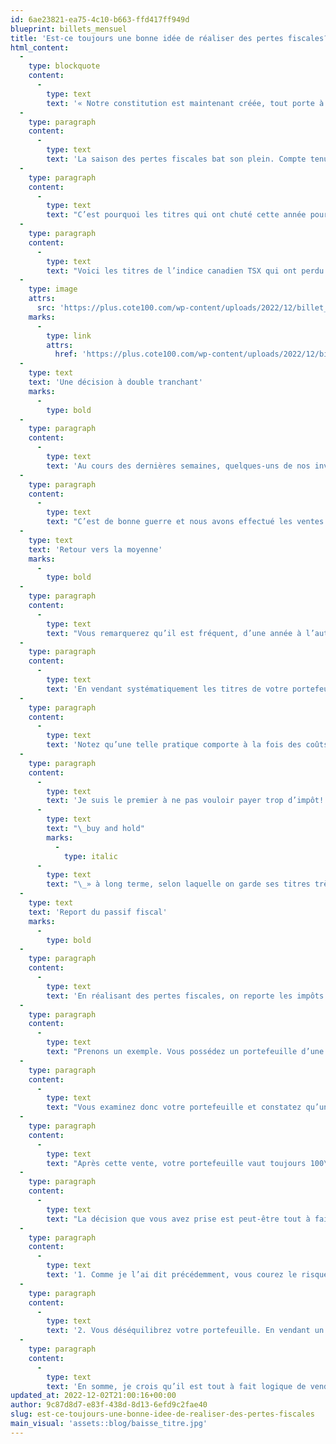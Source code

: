 ```yaml
---
id: 6ae23821-ea75-4c10-b663-ffd417ff949d
blueprint: billets_mensuel
title: 'Est-ce toujours une bonne idée de réaliser des pertes fiscales?'
html_content:
  -
    type: blockquote
    content:
      -
        type: text
        text: '« Notre constitution est maintenant créée, tout porte à croire qu’elle sera durable; mais rien n’est certain dans ce monde sauf la mort et les impôts. »- Benjamin Franklin'
  -
    type: paragraph
    content:
      -
        type: text
        text: 'La saison des pertes fiscales bat son plein. Compte tenu de la piètre performance des marchés boursiers en 2022, je crois que l’attrait des pertes fiscales est particulièrement fort cette année. Qui veut payer de l’impôt sur les gains réalisés en cours d’année alors que son portefeuille a perdu de la valeur?'
  -
    type: paragraph
    content:
      -
        type: text
        text: "C’est pourquoi les titres qui ont chuté cette année pourraient connaître une pression à la baisse additionnelle d’ici la fin de l’année. En revanche, de tels titres sont légion. Je calcule que pas moins de 59 titres de l’indice TSX accusaient une baisse d’au moins 20\_% depuis le début de 2022 (en date du 30 novembre dernier). C’est un peu plus d’un cinquième des sociétés formant l’indice S&P/TSX."
  -
    type: paragraph
    content:
      -
        type: text
        text: "Voici les titres de l’indice canadien TSX qui ont perdu au moins 40\_% de leur valeur en 2022 :"
  -
    type: image
    attrs:
      src: 'https://plus.cote100.com/wp-content/uploads/2022/12/billet_20221202.png'
    marks:
      -
        type: link
        attrs:
          href: 'https://plus.cote100.com/wp-content/uploads/2022/12/billet_20221202.png'
  -
    type: text
    text: 'Une décision à double tranchant'
    marks:
      -
        type: bold
  -
    type: paragraph
    content:
      -
        type: text
        text: 'Au cours des dernières semaines, quelques-uns de nos investisseurs nous ont demandé de vendre quelques titres de leur portefeuille avant la fin de l’année afin de réaliser des pertes et de réduire, ou éliminer, la facture fiscale qu’ils auront à payer en 2023. Évidemment, les ventes concernent les titres qui ont perdu le plus de valeur en 2022 dans nos portefeuilles sous gestion.'
  -
    type: paragraph
    content:
      -
        type: text
        text: "C’est de bonne guerre et nous avons effectué les ventes pour eux. C’est d’ailleurs un avantage non négligeable de notre gestion «\_en vif\_», nos investisseurs possédant directement leurs titres. Une telle gestion nous procure une grande flexibilité fiscale par rapport à une gestion qui utiliserait des paniers ou des fonds."
  -
    type: text
    text: 'Retour vers la moyenne'
    marks:
      -
        type: bold
  -
    type: paragraph
    content:
      -
        type: text
        text: "Vous remarquerez qu’il est fréquent, d’une année à l’autre, que les titres ou les fonds qui ont le moins bien fait pendant une année seront ceux qui feront le mieux l’année subséquente. Le contraire est vrai également\_: les gagnants d’hier seront souvent les perdants de demain. C’est le phénomène du retour vers la moyenne et il est omniprésent en Bourse."
  -
    type: paragraph
    content:
      -
        type: text
        text: 'En vendant systématiquement les titres de votre portefeuille qui ont sous-performé au cours d’une année pour réaliser des pertes fiscales ou pour toute autre raison, il y a de fortes chances que vous éliminiez les titres qui procureraient vos rendements de la prochaine année. C’est pourquoi lorsque nous vendons un titre pour prendre des pertes, notre intention est de le racheter dès que les 30 jours prescrits par la loi canadienne de l’impôt sont écoulés.'
  -
    type: paragraph
    content:
      -
        type: text
        text: 'Notez qu’une telle pratique comporte à la fois des coûts (commissions encourues à la vente et au rachat) et des risques – on prend le risque de racheter à un prix supérieur un titre qui avait été vendu; en revanche, le contraire peut tout aussi bien se produire.'
  -
    type: paragraph
    content:
      -
        type: text
        text: 'Je suis le premier à ne pas vouloir payer trop d’impôt! Je crois d’ailleurs que la méthode d’investissement «'
      -
        type: text
        text: "\_buy and hold"
        marks:
          -
            type: italic
      -
        type: text
        text: "\_» à long terme, selon laquelle on garde ses titres très longtemps, est efficace du point de vue fiscal. Dans nos portefeuilles sous gestion, le taux de rotation annuel moyen a été d’environ 15\_% au cours des dernières années. Cela signifie que, en moyenne, nous conservons nos titres pendant une période de près de sept ans."
  -
    type: text
    text: 'Report du passif fiscal'
    marks:
      -
        type: bold
  -
    type: paragraph
    content:
      -
        type: text
        text: 'En réalisant des pertes fiscales, on reporte les impôts qu’on devra inévitablement payer. Ainsi, la prise de pertes fiscales ne règle pas le passif fiscal d’un portefeuille; il ne fait que le repousser dans le temps.'
  -
    type: paragraph
    content:
      -
        type: text
        text: "Prenons un exemple. Vous possédez un portefeuille d’une valeur de 100\_000\_$ dans votre compte personnel au comptant (taxable). Sa valeur comptable actuelle est de 50\_000\_$, ce qui veut dire que vous avez un gain non réalisé de 50\_000\_$. Or, au cours de l’année 2022, vous avez réalisé un gain de 10\_000\_$ en vendant un titre que vous possédiez de longue date."
  -
    type: paragraph
    content:
      -
        type: text
        text: "Vous examinez donc votre portefeuille et constatez qu’un de vos titres affiche une perte de 10\_000\_$. Vous aimez bien le titre et croyez qu’il offre un fort potentiel de rendement attrayant pour les prochaines années. Pour des raisons fiscales, vous optez néanmoins de le vendre et de le racheter dans 30 jours. Le résultat est que vous avez éliminé vos gains pour l’année 2022 et n’aurez donc pas d’impôt à payer l’an prochain."
  -
    type: paragraph
    content:
      -
        type: text
        text: "Après cette vente, votre portefeuille vaut toujours 100\_000\_$. Toutefois, le titre ayant été vendu à perte, la valeur comptable du portefeuille est maintenant de 40\_000\_$ au lieu de 50\_000\_$. Le gain non réalisé de votre portefeuille, son passif fiscal, a donc augmenté de 50\_000\_$ à 60\_000\_$."
  -
    type: paragraph
    content:
      -
        type: text
        text: "La décision que vous avez prise est peut-être tout à fait rationnelle. Il y a toutefois deux importants facteurs à considérer\_avant de la prendre :"
  -
    type: paragraph
    content:
      -
        type: text
        text: '1. Comme je l’ai dit précédemment, vous courez le risque de devoir racheter, dans 30 jours, le titre à un prix supérieur au prix auquel vous l’avez vendu.'
  -
    type: paragraph
    content:
      -
        type: text
        text: '2. Vous déséquilibrez votre portefeuille. En vendant un titre, vous vous retrouvez avec de l’encaisse en portefeuille pendant au moins 30 jours. Advenant un rebond rapide des marchés durant cette période (pendant la seule journée du 10 novembre dernier, l’indice américain a bondi de 5,5 %), le rendement de votre portefeuille en sera probablement affecté. Si, au lieu de vendre un seul de vos titres en portefeuille pour éliminer le gain réalisé, vous deviez en vendre plusieurs, vous vous retrouverez temporairement avec un portefeuille encore plus déséquilibré et un niveau d’encaisse encore plus élevé.'
  -
    type: paragraph
    content:
      -
        type: text
        text: 'En somme, je crois qu’il est tout à fait logique de vendre à perte les titres en lesquels vous avez perdu confiance. Pour les titres que vous désirez conserver à long terme, la décision de vendre à perte pour des fins fiscales peut être judicieuse dans certaines situations, mais elle ne devrait pas être prise systématiquement, sans égard aux risques inhérents.'
updated_at: 2022-12-02T21:00:16+00:00
author: 9c87d8d7-e83f-438d-8d13-6efd9c2fae40
slug: est-ce-toujours-une-bonne-idee-de-realiser-des-pertes-fiscales
main_visual: 'assets::blog/baisse_titre.jpg'
---
```

